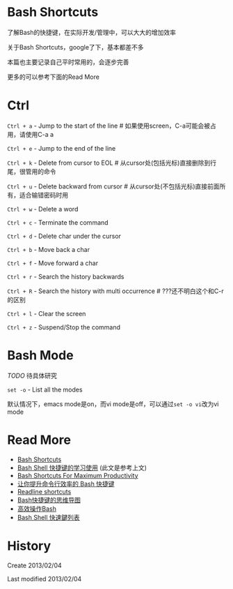 # Bash Shortcuts #

了解Bash的快捷键，在实际开发/管理中，可以大大的增加效率

关于Bash Shortcuts，google了下，基本都差不多

本篇也主要记录自己平时常用的，会逐步完善

更多的可以参考下面的Read More


# Ctrl #

`Ctrl + a`	-	Jump to the start of the line # 如果使用screen，C-a可能会被占用，请使用C-a a

`Ctrl + e`	-	Jump to the end of the line

`Ctrl + k`	-	Delete from cursor to EOL # 从cursor处(包括光标)直接删除到行尾，很管用的命令

`Ctrl + u`	-	Delete backward from cursor # 从cursor处(不包括光标)直接前面所有，适合输错密码时用

`Ctrl + w`	-	Delete a word


`Ctrl + c`	-	Terminate the command

`Ctrl + d`	-	Delete char under the cursor


`Ctrl + b`	-	Move back a char

`Ctrl + f`	-	Move forward a char


`Ctrl + r`	-	Search the history backwards

`Ctrl + R`	-	Search the history with multi occurrence # ???还不明白这个和C-r的区别


`Ctrl + l`	-	Clear the screen

`Ctrl + z`	-	Suspend/Stop the command


# Bash Mode #

*TODO* 待具体研究

`set -o`	-	List all the modes

默认情况下，emacs mode是on，而vi mode是off，可以通过`set -o vi`改为vi mode

# Read More #

* [Bash Shortcuts](http://www.aboutlinux.info/2005/08/bash-shell-shortcuts.html)
* [Bash Shell 快捷键的学习使用](http://dbanotes.net/tech-memo/shell_shortcut.html) (此文是参考上文)
* [Bash Shortcuts For Maximum Productivity](http://www.skorks.com/2009/09/bash-shortcuts-for-maximum-productivity/)
* [让你提升命令行效率的 Bash 快捷键](http://linuxtoy.org/archives/bash-shortcuts.html)
* [Readline shortcuts](http://www.bigsmoke.us/readline/shortcuts)
* [Bash快捷键的思维导图](http://www.huangwei.me/blog/2010/10/27/bash_shortcuts_mindmap/)
* [高效操作Bash](http://ahei.info/bash.htm)
* [Bash Shell 快速鍵列表](http://blog.longwin.com.tw/2006/09/bash_hot_key_2006/)


# History #

Create 2013/02/04

Last modified 2013/02/04
